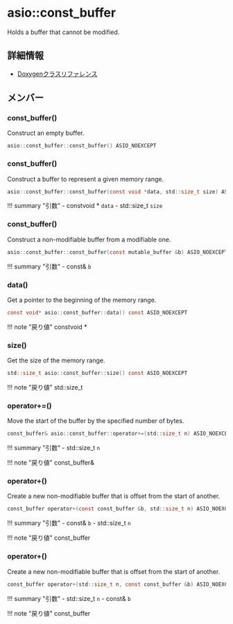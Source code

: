 # asio::const_buffer

Holds a buffer that cannot be modified. 

## 詳細情報

- [Doxygenクラスリファレンス](https://lang-ship.com/reference/ESP32/latest/classasio_1_1const__buffer.html)

## メンバー

### const_buffer()
Construct an empty buffer.


```c
asio::const_buffer::const_buffer() ASIO_NOEXCEPT
```



### const_buffer()
Construct a buffer to represent a given memory range.


```c
asio::const_buffer::const_buffer(const void *data, std::size_t size) ASIO_NOEXCEPT
```

!!! summary "引数"
	- constvoid * `data` 
	- std::size_t `size` 



### const_buffer()
Construct a non-modifiable buffer from a modifiable one.


```c
asio::const_buffer::const_buffer(const mutable_buffer &b) ASIO_NOEXCEPT
```

!!! summary "引数"
	- const& `b` 



### data()
Get a pointer to the beginning of the memory range.


```c
const void* asio::const_buffer::data() const ASIO_NOEXCEPT
```

!!! note "戻り値"
	constvoid *



### size()
Get the size of the memory range.


```c
std::size_t asio::const_buffer::size() const ASIO_NOEXCEPT
```

!!! note "戻り値"
	std::size_t



### operator+=()
Move the start of the buffer by the specified number of bytes.


```c
const_buffer& asio::const_buffer::operator+=(std::size_t n) ASIO_NOEXCEPT
```

!!! summary "引数"
	- std::size_t `n` 

!!! note "戻り値"
	const_buffer&



### operator+()
Create a new non-modifiable buffer that is offset from the start of another.


```c
const_buffer operator+(const const_buffer &b, std::size_t n) ASIO_NOEXCEPT
```

!!! summary "引数"
	- const& `b` 
	- std::size_t `n` 

!!! note "戻り値"
	const_buffer



### operator+()
Create a new non-modifiable buffer that is offset from the start of another.


```c
const_buffer operator+(std::size_t n, const const_buffer &b) ASIO_NOEXCEPT
```

!!! summary "引数"
	- std::size_t `n` 
	- const& `b` 

!!! note "戻り値"
	const_buffer



